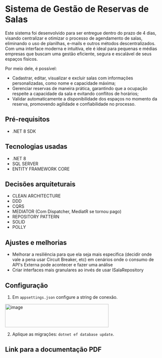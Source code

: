 # Sistema de Gestão de Reservas de Salas

Este sistema foi desenvolvido para ser entregue dentro do prazo de 4 dias, visando centralizar e otimizar o processo de agendamento de salas, eliminando o uso de planilhas, e-mails e outros métodos descentralizados. Com uma interface moderna e intuitiva, ele é ideal para pequenas e médias empresas que buscam uma gestão eficiente, segura e escalável de seus espaços físicos. 

Por meio dele, é possível: 

- Cadastrar, editar, visualizar e excluir salas com informações personalizadas, como nome e capacidade máxima; 
- Gerenciar reservas de maneira prática, garantindo que a ocupação respeite a capacidade da sala e evitando conflitos de horários; 
- Validar automaticamente a disponibilidade dos espaços no momento da reserva, promovendo agilidade e confiabilidade no processo. 

## Pré-requisitos
- .NET 8 SDK

## Tecnologias usadas
- .NET 8
- SQL SERVER
- ENTITY FRAMEWORK CORE

## Decisões arquiteturais
- CLEAN ARCHITECTURE
- DDD
- CQRS
- MEDIATOR (Com Dispatcher, MediatR se tornou pago)
- REPOSITORY PATTERN
- SOLID
- POLLY

## Ajustes e melhorias
- Melhorar a resiliência para que ela seja mais específica (decidir onde vale a pena usar Circuit Breaker, etc) em cenários onde o consumo de API's Externa pode acontecer e  fazer uma análise
- Criar interfaces mais granulares ao invés de usar ISalaRepository
  
## Configuração
1. Em `appsettings.json` configure a string de conexão.

<img width="339" height="76" alt="image" src="https://github.com/user-attachments/assets/c7b3f50e-b2d0-4930-88bf-700bc0e7ae75" />

2. Aplique as migrações: `dotnet ef database update`.

## Link para a documentação PDF
